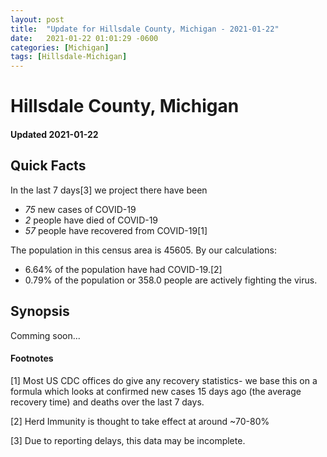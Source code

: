 ```yaml
---
layout: post
title:  "Update for Hillsdale County, Michigan - 2021-01-22"
date:   2021-01-22 01:01:29 -0600
categories: [Michigan]
tags: [Hillsdale-Michigan]
---
```


# Hillsdale County, Michigan
#### Updated 2021-01-22

## Quick Facts

In the last 7 days[3] we project there have been
- *75* new cases of COVID-19
- *2* people have died of COVID-19
- *57* people have recovered from COVID-19[1]

The population in this census area is 45605. By our calculations:
- 6.64% of the population have had COVID-19.[2]
- 0.79% of the population or 358.0 people are actively fighting the virus.

## Synopsis

Comming soon...


#### Footnotes

[1] Most US CDC offices do give any recovery statistics- we base this on a formula which looks at confirmed new cases
15 days ago (the average recovery time) and deaths over the last 7 days.

[2] Herd Immunity is thought to take effect at around ~70-80%

[3] Due to reporting delays, this data may be incomplete.
 
    